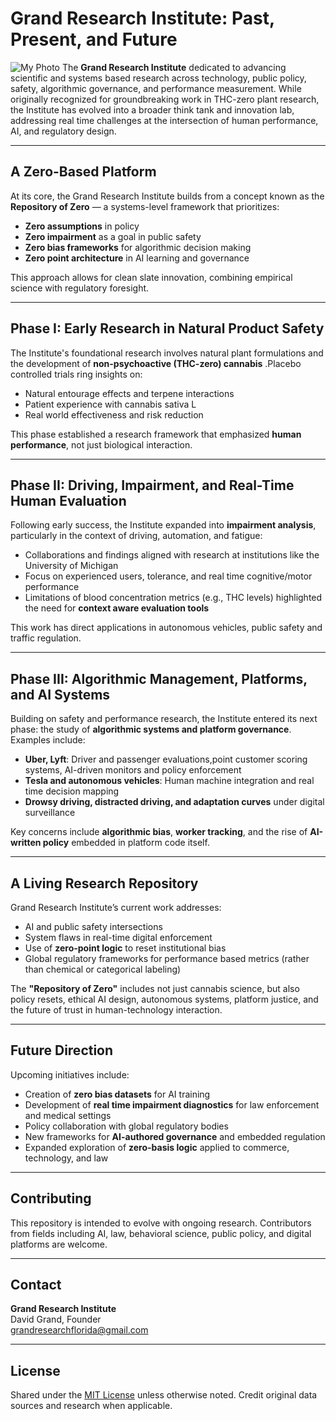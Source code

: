 # Grand Research Institute: Past, Present, and Future 
![My Photo](0/IMG_8673.jpeg)
The **Grand Research Institute** dedicated to advancing scientific and systems based research across technology, public policy, safety, algorithmic governance, and performance measurement. While originally recognized for groundbreaking work in THC-zero plant research, the Institute has evolved into a broader think tank and innovation lab, addressing real time challenges at the intersection of human performance, AI, and regulatory design.

---

## A Zero-Based Platform

At its core, the Grand Research Institute builds from a concept known as the **Repository of Zero** — a systems-level framework that prioritizes:

- **Zero assumptions** in policy
- **Zero impairment** as a goal in public safety
- **Zero bias frameworks** for algorithmic decision making
- **Zero point architecture** in AI learning and governance

This approach allows for clean slate innovation, combining empirical science with regulatory foresight.

---

## Phase I: Early Research in Natural Product Safety

The Institute's foundational research involves natural plant formulations and the development of **non-psychoactive (THC-zero) cannabis** .Placebo controlled trials  ring insights on:

- Natural entourage effects and terpene interactions
- Patient experience with cannabis sativa L
- Real world effectiveness and risk reduction

This phase established a research framework that emphasized **human performance**, not just biological interaction.

---

## Phase II: Driving, Impairment, and Real-Time Human Evaluation

Following early success, the Institute expanded into **impairment analysis**, particularly in the context of driving, automation, and fatigue:

- Collaborations and findings aligned with research at institutions like the University of Michigan
- Focus on experienced users, tolerance, and real time cognitive/motor performance
- Limitations of blood concentration metrics (e.g., THC levels) highlighted the need for **context aware evaluation tools**

This work has direct applications in autonomous vehicles, public safety and traffic regulation.

---

## Phase III: Algorithmic Management, Platforms, and AI Systems

Building on safety and performance research, the Institute entered its next phase: the study of **algorithmic systems and platform governance**. Examples include:

- **Uber, Lyft**: Driver and passenger evaluations,point customer scoring systems, AI-driven monitors and policy enforcement
- **Tesla and autonomous vehicles**: Human machine integration and real time decision mapping
- **Drowsy driving, distracted driving, and adaptation curves** under digital surveillance

Key concerns include **algorithmic bias**, **worker tracking**, and the rise of **AI-written policy** embedded in platform code itself.

---

## A Living Research Repository

Grand Research Institute’s current work addresses:

- AI and public safety intersections
- System flaws in real-time digital enforcement
- Use of **zero-point logic** to reset institutional bias
- Global regulatory frameworks for performance based metrics (rather than chemical or categorical labeling)

The **"Repository of Zero"** includes not just cannabis science, but also policy resets, ethical AI design, autonomous systems, platform justice, and the future of trust in human-technology interaction.

---

## Future Direction

Upcoming initiatives include:

- Creation of **zero bias datasets** for AI training
- Development of **real time impairment diagnostics** for law enforcement and medical settings
- Policy collaboration with global regulatory bodies
- New frameworks for **AI-authored governance** and embedded regulation
- Expanded exploration of **zero-basis logic** applied to commerce, technology, and law

---

## Contributing

This repository is intended to evolve with ongoing research. Contributors from fields including AI, law, behavioral science, public policy, and digital platforms are welcome.

---

## Contact

**Grand Research Institute**  
David Grand, Founder  
grandresearchflorida@gmail.com 


---

## License

Shared under the [MIT License](LICENSE) unless otherwise noted. Credit original data sources and research when applicable.

